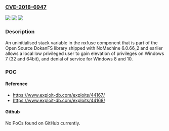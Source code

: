 ### [CVE-2018-6947](https://cve.mitre.org/cgi-bin/cvename.cgi?name=CVE-2018-6947)
![](https://img.shields.io/static/v1?label=Product&message=n%2Fa&color=blue)
![](https://img.shields.io/static/v1?label=Version&message=n%2Fa&color=blue)
![](https://img.shields.io/static/v1?label=Vulnerability&message=n%2Fa&color=brighgreen)

### Description

An uninitialised stack variable in the nxfuse component that is part of the Open Source DokanFS library shipped with NoMachine 6.0.66_2 and earlier allows a local low privileged user to gain elevation of privileges on Windows 7 (32 and 64bit), and denial of service for Windows 8 and 10.

### POC

#### Reference
- https://www.exploit-db.com/exploits/44167/
- https://www.exploit-db.com/exploits/44168/

#### Github
No PoCs found on GitHub currently.

